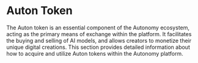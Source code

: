 # Auton Token

The Auton token is an essential component of the Autonomy ecosystem, acting as the primary means of exchange within the platform. It facilitates the buying and selling of AI models, and allows creators to monetize their unique digital creations. This section provides detailed information about how to acquire and utilize Auton tokens within the Autonomy platform.
